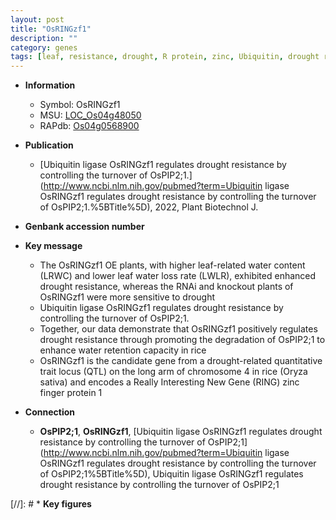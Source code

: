 ```yaml
---
layout: post
title: "OsRINGzf1"
description: ""
category: genes
tags: [leaf, resistance, drought, R protein, zinc, Ubiquitin, drought resistance, water loss]
---
```


* **Information**  
    + Symbol: OsRINGzf1  
    + MSU: [LOC_Os04g48050](http://rice.uga.edu/cgi-bin/ORF_infopage.cgi?orf=LOC_Os04g48050)  
    + RAPdb: [Os04g0568900](http://rapdb.dna.affrc.go.jp/viewer/gbrowse_details/irgsp1?name=Os04g0568900)  

* **Publication**  
    + [Ubiquitin ligase OsRINGzf1 regulates drought resistance by controlling the turnover of OsPIP2;1.](http://www.ncbi.nlm.nih.gov/pubmed?term=Ubiquitin ligase OsRINGzf1 regulates drought resistance by controlling the turnover of OsPIP2;1.%5BTitle%5D), 2022, Plant Biotechnol J.

* **Genbank accession number**  

* **Key message**  
    + The OsRINGzf1 OE plants, with higher leaf-related water content (LRWC) and lower leaf water loss rate (LWLR), exhibited enhanced drought resistance, whereas the RNAi and knockout plants of OsRINGzf1 were more sensitive to drought
    + Ubiquitin ligase OsRINGzf1 regulates drought resistance by controlling the turnover of OsPIP2;1.
    + Together, our data demonstrate that OsRINGzf1 positively regulates drought resistance through promoting the degradation of OsPIP2;1 to enhance water retention capacity in rice
    + OsRINGzf1 is the candidate gene from a drought-related quantitative trait locus (QTL) on the long arm of chromosome 4 in rice (Oryza sativa) and encodes a Really Interesting New Gene (RING) zinc finger protein 1

* **Connection**  
    + __OsPIP2;1__, __OsRINGzf1__, [Ubiquitin ligase OsRINGzf1 regulates drought resistance by controlling the turnover of OsPIP2;1](http://www.ncbi.nlm.nih.gov/pubmed?term=Ubiquitin ligase OsRINGzf1 regulates drought resistance by controlling the turnover of OsPIP2;1%5BTitle%5D), Ubiquitin ligase OsRINGzf1 regulates drought resistance by controlling the turnover of OsPIP2;1

[//]: # * **Key figures**  



